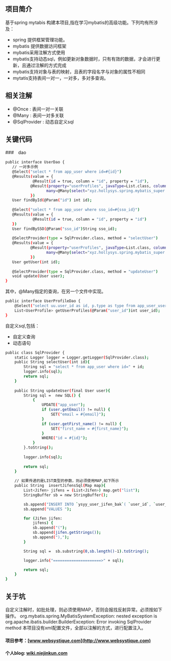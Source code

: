 ## 项目简介
 基于spring mytabis 构建本项目,指在学习mybatis的高级功能。下列均有所涉及：
 * spring 提供框架管理功能。
 * mybatis 提供数据访问框架
 * mybatis采用注解方式使用
 * mybatis支持动态sql，例如更新对象数据时，只有有效的数据，才会进行更新，且通过注解的方式完成
 * mybatis支持对象与表的映射，且表的字段名字与对象的属性不相同
 * mytatis支持表间一对一，一对多，多对多查询。

 ## 相关注解
 * @Once : 表间一对一关联
 * @Many : 表间一对多关联
 * @SqlProvider : 动态自定义sql

 ## 关键代码
 ###　dao
 ``` bash
public interface UserDao {
	// 一对多示例
	@Select("select * from app_user where id=#{id}")
	@Results(value = {
			 @Result(id = true, column = "id", property = "id"),  
            @Result(property="userProfiles", javaType=List.class, column="id",
                   many=@Many(select="xyz.hollysys.spring.mybatis_super.dao.UserProfileDao.getUserProfiles"))
            })
	User findById(@Param("id") int id);
	
	@Select("select * from app_user where sso_id=#{sso_id}")
	@Results(value = {
			 @Result(id = true, column = "id", property = "id")
	})
	User findBySSO(@Param("sso_id")String sso_id);
	
	@SelectProvider(type = SqlProvider.class, method = "selectUser")
	@Results(value = {
            @Result(property="userProfiles", javaType=List.class, column="id",
                   many=@Many(select="xyz.hollysys.spring.mybatis_super.dao.UserProfileDao.getUserProfiles"))
            })
	User getUser(int id);
	
	@SelectProvider(type = SqlProvider.class, method = "updateUser")
	void update(User user);
}
 ```
其中，@Many指定的查询，在另一个文件中实现。
``` bash
public interface UserProfileDao {
	@Select("select uu.user_id as id, p.type as type from app_user_user_profile uu,user_profile p,app_user au where uu.user_profile_id=p.id and uu.user_id=#{user_id} and au.state='Active' and au.id=uu.user_id")
	List<UserProfile> getUserProfiles(@Param("user_id")int user_id);
}
```

自定义sql,包括：
* 自定义查询
* 动态语句
``` bash
public class SqlProvider {
	static Logger logger = Logger.getLogger(SqlProvider.class);
	public String selectUser(int id){
		String sql = "select * from app_user where id=" + id;
		logger.info(sql);
		return sql;
	}
	
	public String updateUser(final User user){
		String sql =  new SQL() {
            {
                UPDATE("app_user");
                if (user.getEmail() != null) {
                    SET("email = #{email}");
                }
                if (user.getFirst_name() != null) {
                    SET("first_name = #{first_name}");
                }
                WHERE("id = #{id}");
            }
        }.toString();
		
        logger.info(sql);
        
		return sql;
	}
	
	// 如果传递的是LIST类型的参数，则必须使用MAP,如下所示
	public String  insertJifensSql(Map map){
        List<Jifen> jifens = (List<Jifen>) map.get("list");
        StringBuffer sb = new StringBuffer();

        sb.append("INSERT INTO `ysyy_user_jifen_bak`( `user_id`, `user_type`, `jf_type`, `jf_par1`, `jf_par2`, `jf_time`, `jf_value`, `jf_total`,`r_id`) ");
        sb.append("VALUES ");

        for (Jifen jifen:
            jifens) {
            sb.append("(");
            sb.append(jifen.getStrings());
            sb.append("),");
        }

        String sql =  sb.substring(0,sb.length()-1).toString();

        logger.info("=====================>" + sql);

        return sql;
    }
}
```


## 关于坑
自定义注解时，如批处理，则必须使用MAP，否则会报找反射异常。必须按如下操作。
org.mybatis.spring.MyBatisSystemException: nested exception is org.apache.ibatis.builder.BuilderException: Error invoking SqlProvider method 
本项目没有xml配置文件，全部以注解的方式，进行配置注入。

#### 项目参考：[www.websystique.com](http://www.websystique.com)
#### 个人blog: [wiki.niejinkun.com](http://wiki.niejinkun.com)
